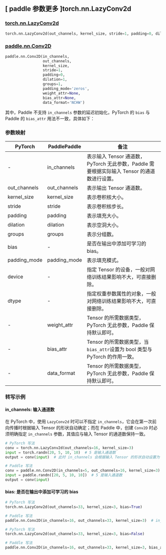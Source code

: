 ## [ paddle 参数更多 ]torch.nn.LazyConv2d
### [torch.nn.LazyConv2d](https://pytorch.org/docs/stable/generated/torch.nn.LazyConv2d.html)

```python
torch.nn.LazyConv2d(out_channels, kernel_size, stride=1, padding=0, dilation=1, groups=1, bias=True, padding_mode='zeros', device=None, dtype=None)
```

### [paddle.nn.Conv2D](https://www.paddlepaddle.org.cn/documentation/docs/zh/develop/api/paddle/nn/Conv2D_cn.html#conv2d)

```python
paddle.nn.Conv2D(in_channels,
                 out_channels,
                 kernel_size,
                 stride=1,
                 padding=0,
                 dilation=1,
                 groups=1,
                 padding_mode='zeros',
                 weight_attr=None,
                 bias_attr=None,
                 data_format='NCHW')
```

其中，Paddle 不支持 `in_channels` 参数的延迟初始化，PyTorch 的 `bias` 与 Paddle 的 `bias_attr` 用法不一致，具体如下：
### 参数映射

| PyTorch       | PaddlePaddle | 备注                                                   |
| ------------- | ------------ | ------------------------------------------------------ |
| -             | in_channels            | 表示输入 Tensor 通道数，PyTorch 无此参数，Paddle 需要根据实际输入 Tensor 的通道数进行设置。                           |
| out_channels  | out_channels            | 表示输出 Tensor 通道数。                           |
| kernel_size   | kernel_size            | 表示卷积核大小。                           |
| stride        | stride            | 表示卷积核步长。                           |
| padding       | padding            | 表示填充大小。                           |
| dilation      | dilation            | 表示空洞大小。                           |
| groups        | groups            | 表示分组数。                           |
| bias          | -            | 是否在输出中添加可学习的 bias。                           |
| padding_mode          | padding_mode            | 表示填充模式。                           |
| device        | -            | 指定 Tensor 的设备，一般对网络训练结果影响不大，可直接删除。   |
| dtype         | -            | 指定权重参数属性的对象，一般对网络训练结果影响不大，可直接删除。 |
| -             | weight_attr  | Tensor 的所需数据类型，PyTorch 无此参数，Paddle 保持默认即可。 |
| -             | bias_attr    | Tensor 的所需数据类型，当`bias_attr`设置为 bool 类型与 PyTorch 的作用一致。 |
| -             | data_format  | Tensor 的所需数据类型，PyTorch 无此参数，Paddle 保持默认即可。 |


### 转写示例

#### in_channels: 输入通道数
在 PyTorch 中，使用 `LazyConv2d` 时可以不指定 `in_channels`，它会在第一次前向传播时根据输入 Tensor 的形状自动确定；而在 Paddle 中，创建 `Conv2D` 时必须明确指定 `in_channels` 参数，其值应与输入 Tensor 的通道数保持一致。
```python
# PyTorch 写法
conv = torch.nn.LazyConv2d(out_channels=16, kernel_size=3)
input = torch.randn(20, 5, 10, 10)  # 5 是输入通道数
output = conv(input)  # 此时 in_channels 会根据输入 Tensor 的形状自动设置为 5

# Paddle 写法
conv = paddle.nn.Conv2D(in_channels=5, out_channels=16, kernel_size=3)  # 需要明确指定 in_channels
input = paddle.randn([20, 5, 10, 10])  # 5 是输入通道数
output = conv(input)
```

#### bias: 是否在输出中添加可学习的 bias
```python
# PyTorch 写法
torch.nn.LazyConv2d(out_channels=33, kernel_size=3, bias=True)

# Paddle 写法
paddle.nn.Conv2D(in_channels=16, out_channels=33, kernel_size=3)  # in_channels 需要根据实际输入的通道数进行设置
```
```python
# PyTorch 写法
torch.nn.LazyConv2d(out_channels=33, kernel_size=3, bias=False)

# Paddle 写法
paddle.nn.Conv2D(in_channels=16, out_channels=33, kernel_size=3, bias_attr=False)  # in_channels 需要根据实际输入的通道数进行设置
```
